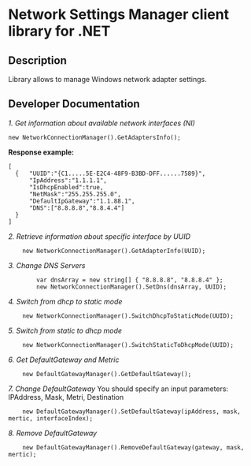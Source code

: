 # Network Settings Manager client library for .NET



## Description
Library allows to manage Windows network adapter settings.



## Developer Documentation


*1. Get information about available network interfaces (NI)*

   ```
   new NetworkConnectionManager().GetAdaptersInfo();  
   ```
    
**Response example:**
  ```
  [
    {   "UUID":"{C1.....5E-E2C4-48F9-B3BD-DFF......7589}",
        "IpAddress":"1.1.1.1",
        "IsDhcpEnabled":true,
        "NetMask":"255.255.255.0",
        "DefaultIpGateway":"1.1.88.1",
        "DNS":["8.8.8.8","8.8.4.4"]
    }
]
  ```
*2. Retrieve information about specific interface by UUID*

```
    new NetworkConnectionManager().GetAdapterInfo(UUID); 
```


*3. Change DNS Servers*

```
        var dnsArray = new string[] { "8.8.8.8", "8.8.8.4" };
        new NetworkConnectionManager().SetDns(dnsArray, UUID); 
```


*4. Switch from dhcp to static mode*

 ```
     new NetworkConnectionManager().SwitchDhcpToStaticMode(UUID); 
 ```


*5. Switch from static to dhcp mode*

```
    new NetworkConnectionManager().SwitchStaticToDhcpMode(UUID); 
```
    
    
*6. Get DefaultGateway and Metric*

```
    new DefaultGatewayManager().GetDefaultGateway();
```


*7. Change DefaultGateway*
    You should specify an input parameters: IPAddress, Mask, Metri, Destination 

```
    new DefaultGatewayManager().SetDefaultGateway(ipAddress, mask, mertic, interfaceIndex);
```
    
    
*8. Remove DefaultGateway* 

```
    new DefaultGatewayManager().RemoveDefaultGateway(gateway, mask, mertic);
```
